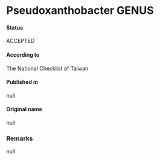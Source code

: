 # Pseudoxanthobacter GENUS

#### Status
ACCEPTED

#### According to
The National Checklist of Taiwan

#### Published in
null

#### Original name
null

### Remarks
null